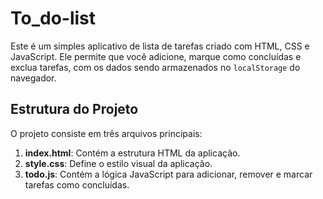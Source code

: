 # To_do-list

Este é um simples aplicativo de lista de tarefas criado com HTML, CSS e JavaScript. Ele permite que você adicione, marque como concluídas e exclua tarefas, com os dados sendo armazenados no `localStorage` do navegador.

## Estrutura do Projeto

O projeto consiste em três arquivos principais:

1. **index.html**: Contém a estrutura HTML da aplicação.
2. **style.css**: Define o estilo visual da aplicação.
3. **todo.js**: Contém a lógica JavaScript para adicionar, remover e marcar tarefas como concluídas.
